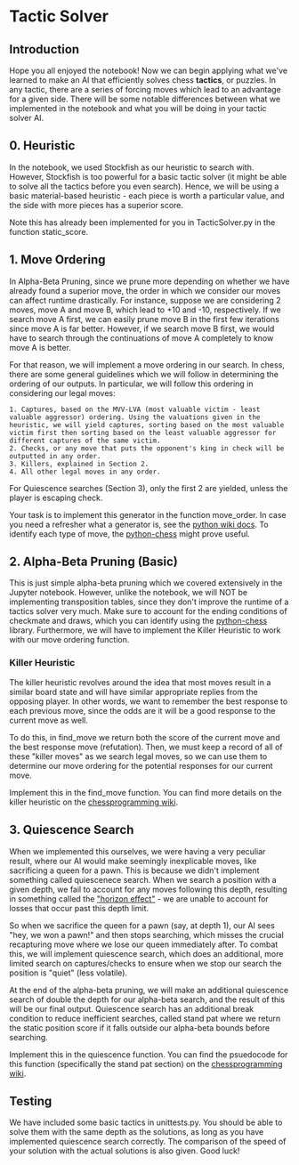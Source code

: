 # Tactic Solver
## Introduction
Hope you all enjoyed the notebook! Now we can begin applying what we've learned to make an AI that efficiently solves chess **tactics**, or puzzles. In any tactic, there are a series of forcing moves which lead to an advantage for a given side. There will be some notable differences between what we implemented in the notebook and what you will be doing in your tactic solver AI. 

## 0. Heuristic
In the notebook, we used Stockfish as our heuristic to search with. However, Stockfish is too powerful for a basic tactic solver (it might be able to solve all the tactics before you even search). Hence, we will be using a basic material-based heuristic - each piece is worth a particular value, and the side with more pieces has a superior score. 

Note this has already been implemented for you in TacticSolver.py in the function static_score.

## 1. Move Ordering
In Alpha-Beta Pruning, since we prune more depending on whether we have already found a superior move, the order in which we consider our moves can affect runtime drastically. For instance, suppose we are considering 2 moves, move A and move B, which lead to +10 and -10, respectively. If we search move A first, we can easily prune move B in the first few iterations since move A is far better. However, if we search move B first, we would have to search through the continuations of move A completely to know move A is better. 

For that reason, we will implement a move ordering in our search. In chess, there are some general guidelines which we will follow in determining the ordering of our outputs. In particular, we will follow this ordering in considering our legal moves:

    1. Captures, based on the MVV-LVA (most valuable victim - least valuable aggressor) ordering. Using the valuations given in the heuristic, we will yield captures, sorting based on the most valuable victim first then sorting based on the least valuable aggressor for different captures of the same victim.
    2. Checks, or any move that puts the opponent's king in check will be outputted in any order.
    3. Killers, explained in Section 2.
    4. All other legal moves in any order.
    
For Quiescence searches (Section 3), only the first 2 are yielded, unless the player is escaping check.

Your task is to implement this generator in the function move_order. In case you need a refresher what a generator is, see the [python wiki docs](https://wiki.python.org/moin/Generators). To identify each type of move, the [python-chess](https://python-chess.readthedocs.io/en/latest/) might prove useful.

## 2. Alpha-Beta Pruning (Basic)
This is just simple alpha-beta pruning which we covered extensively in the Jupyter notebook. However, unlike the notebook, we will NOT be implementing transposition tables, since they don't improve the runtime of a tactics solver very much. Make sure to account for the ending conditions of checkmate and draws, which you can identify using the [python-chess](https://python-chess.readthedocs.io/en/latest/) library. Furthermore, we will have to implement the Killer Heuristic to work with our move ordering function.
    
### Killer Heuristic
The killer heuristic revolves around the idea that most moves result in a similar board state and will have similar appropriate replies from the opposing player. In other words, we want to remember the best response to each previous move, since the odds are it will be a good response to the current move as well. 

To do this, in find_move we return both the score of the current move and the best response move (refutation). Then, we must keep a record of all of these "killer moves" as we search legal moves, so we can use them to determine our move ordering for the potential responses for our current move.

Implement this in the find_move function. You can find more details on the killer heuristic on the [chessprogramming wiki](https://www.chessprogramming.org/Killer_Heuristic).

## 3. Quiescence Search
When we implemented this ourselves, we were having a very peculiar result, where our AI would make seemingly inexplicable moves, like sacrificing a queen for a pawn. This is because we didn't implement something called quiescenece search. When we search a position with a given depth, we fail to account for any moves following this depth, resulting in something called the ["horizon effect"](https://www.chessprogramming.org/Horizon_Effect) - we are unable to account for losses that occur past this depth limit. 

So when we sacrifice the queen for a pawn (say, at depth 1), our AI sees "hey, we won a pawn!" and then stops searching, which misses the crucial recapturing move where we lose our queen immediately after. To combat this, we will implement quiescence search, which does an additional, more limited search on captures/checks to ensure when we stop our search the position is "quiet" (less volatile).

At the end of the alpha-beta pruning, we will make an additional quiescence search of double the depth for our alpha-beta search, and the result of this will be our final output. Quiescence search has an additional break condition to reduce inefficient searches, called stand pat where we return the static position score if it falls outside our alpha-beta bounds before searching.

Implement this in the quiescence function. You can find the psuedocode for this function (specifically the stand pat section) on the [chessprogramming wiki](https://www.chessprogramming.org/Quiescence_Search). 

## Testing
We have included some basic tactics in unittests.py. You should be able to solve them with the same depth as the solutions, as long as you have implemented quiescence search correctly. The comparison of the speed of your solution with the actual solutions is also given. Good luck!
